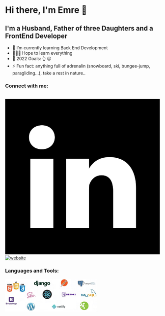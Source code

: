 # Hi there, I'm Emre 👋 


## I'm a Husband, Father of three Daughters and a FrontEnd Developer

- 🌱 I’m currently learning Back End Development
- 🤷🏻‍♂️ Hope to learn everything 
- 🥅 2022 Goals: 👆  😉
- ⚡ Fun fact: anything full of adrenalin (snowboard, ski, bungee-jump, paragliding...), take a rest in nature..

### Connect with me:


&nbsp;&nbsp;
[![website](./linkedin-svgrepo-com.svg)](https://www.linkedin.com/in/emregulluce#gh-light-mode-only)
[![website](./icon8-linkedin-circled.svg)](https://www.linkedin.com/in/emregulluce/#gh-dark-mode-only)


### Languages and Tools:

<img align="center" alt="Languages and Tools" width="300px" src="./github.jpg" style="padding-right:10px;" />

<br />
<br />


